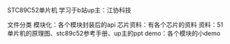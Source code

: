 STC89C52单片机
学习于b站up主：江协科技

文件分类
    模块化：各个模块封装后的api
    芯片资料：有各个芯片的资料
    资料：51单片机的原理图、stc89c52参考手册、up主的ppt
    demo：各个模块的小demo
